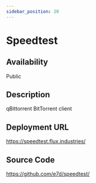 ```yaml
---
sidebar_position: 20
---
```


# Speedtest

## Availability
Public

## Description
qBittorrent BitTorrent client

## Deployment URL
https://speedtest.flux.industries/

## Source Code
https://github.com/e7d/speedtest/